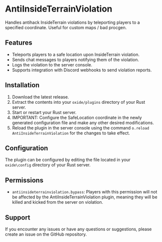 # AntiInsideTerrainViolation

Handles antihack InsideTerrain violations by teleporting players to a specified coordinate. Useful for custom maps / bad procgen. 

## Features

- Teleports players to a safe location upon InsideTerrain violation.
- Sends chat messages to players notifying them of the violation.
- Logs the violation to the server console.
- Supports integration with Discord webhooks to send violation reports.

## Installation

1. Download the latest release.
2. Extract the contents into your `oxide/plugins` directory of your Rust server.
3. Start or restart your Rust server.
4. IMPORTANT: Configure the SafeLocation coordinate in the newly generated configuration file and make any other desired modifications.
5. Reload the plugin in the server console using the command `o.reload AntiInsideTerrainViolation` for the changes to take effect.

## Configuration

The plugin can be configured by editing the file located in your `oxide\config` directory of your Rust server.

## Permissions

- `antiinsideterrainviolation.bypass`: Players with this permission will not be affected by the AntiInsideTerrainViolation plugin, meaning they will be killed and kicked from the server on violation.

## Support

If you encounter any issues or have any questions or suggestions, please create an issue on the GitHub repository.
